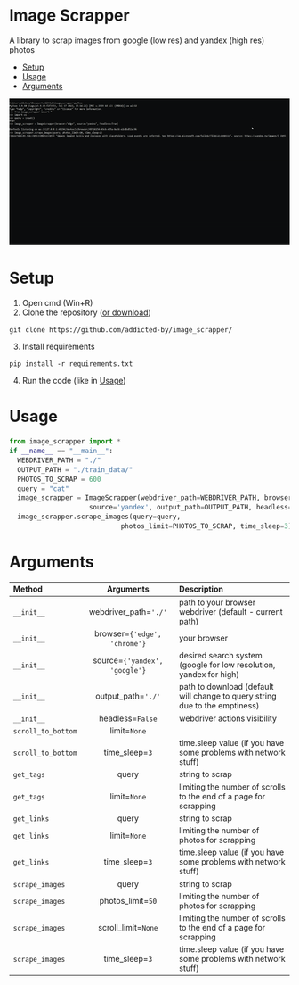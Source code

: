 # Image Scrapper

A library to scrap images from google (low res) and yandex (high res) photos

* [Setup](#step1)
* [Usage](#step2)
* [Arguments](#step3)

![alt text](sample.gif)
<a name = "step1"></a>
# Setup
1. Open cmd (Win+R)
2. Clone the repository ([or download](https://github.com/addicted-by/image_scrapper/archive/refs/heads/main.zip))
```
git clone https://github.com/addicted-by/image_scrapper/
```
3. Install requirements
```
pip install -r requirements.txt
```
4. Run the code (like in [Usage](#step2))

<a name = "step2"></a>
# Usage
```python
from image_scrapper import *
if __name__ == "__main__":
  WEBDRIVER_PATH = "./"
  OUTPUT_PATH = "./train_data/"
  PHOTOS_TO_SCRAP = 600
  query = "cat"
  image_scrapper = ImageScrapper(webdriver_path=WEBDRIVER_PATH, browser='edge',
                    source='yandex', output_path=OUTPUT_PATH, headless=True)
  image_scrapper.scrape_images(query=query, 
                            photos_limit=PHOTOS_TO_SCRAP, time_sleep=3)
```
<a name = "step3"></a>
# Arguments
| Method | Arguments |Description |
| :---         |     :---:      |          :--- |
| `__init__` | webdriver_path=`'./'` | path to your browser webdriver (default - current path) |
| `__init__` | browser=`{'edge', 'chrome'}` | your browser |
| `__init__` | source=`{'yandex', 'google'}` | desired search system (google for low resolution, yandex for high) |
| `__init__` | output_path=`'./'` | path to download (default will change to query string due to the emptiness) |
| `__init__` | headless=`False` | webdriver actions visibility |
| `scroll_to_bottom` | limit=`None` | | limiting the number of scrolls to the end of a page for scrapping |
| `scroll_to_bottom` | time_sleep=`3` | time.sleep value (if you have some problems with network stuff) |
| `get_tags` | query | string to scrap |
| `get_tags` | limit=`None` | limiting the number of scrolls to the end of a page for scrapping |
| `get_links` | query | string to scrap |
| `get_links` | limit=`None` | limiting the number of photos for scrapping |
| `get_links` | time_sleep=`3` | time.sleep value (if you have some problems with network stuff) |
| `scrape_images` |  query | string to scrap |
| `scrape_images` | photos_limit=`50` | limiting the number of photos for scrapping |
| `scrape_images` | scroll_limit=`None` | limiting the number of scrolls to the end of a page for scrapping |
| `scrape_images` | time_sleep=`3` | time.sleep value (if you have some problems with network stuff) |
